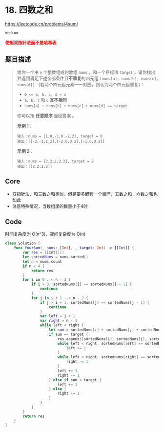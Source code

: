 # 18. 四数之和

https://leetcode.cn/problems/4sum/

`medium`

**<font color=red>使用双指针法而不是哈希表</font>**

## 题目描述

> 给你一个由 `n` 个整数组成的数组 `nums` ，和一个目标值 `target` 。请你找出并返回满足下述全部条件且**不重复**的四元组 `[nums[a], nums[b], nums[c], nums[d]]` （若两个四元组元素一一对应，则认为两个四元组重复）：
>
> - `0 <= a, b, c, d < n`
> - `a`、`b`、`c` 和 `d` **互不相同**
> - `nums[a] + nums[b] + nums[c] + nums[d] == target`
>
> 你可以按 **任意顺序** 返回答案 。
>
>  
>
> **示例 1：**
>
> ```
> 输入：nums = [1,0,-1,0,-2,2], target = 0
> 输出：[[-2,-1,1,2],[-2,0,0,2],[-1,0,0,1]]
> ```
>
> **示例 2：**
>
> ```
> 输入：nums = [2,2,2,2,2], target = 8
> 输出：[[2,2,2,2]]
> ```



## Core

- 双指针法，和三数之和类似，但是要多嵌套一个循环，五数之和，六数之和也如此
- 注意特殊情况，当数组里的数量小于4时



## Code

时间复杂度为 O(n^3)，空间复杂度为 O(n)

```swift
class Solution {
    func fourSum(_ nums: [Int], _ target: Int) -> [[Int]] {
        var res = [[Int]]()
        let sortedNums = nums.sorted()
        let n = nums.count 
        if n < 4 {
            return res
        }
        for i in 0 ..< n - 3 {
            if i > 0, sortedNums[i] == sortedNums[i - 1] {
                continue
            }
            for j in i + 1 ..< n - 2 {
                if j > i + 1, sortedNums[j] == sortedNums[j - 1] {
                    continue
                }
                var left = j + 1
                var right = n - 1
                while left < right {
                    let sum = sortedNums[i] + sortedNums[j] + sortedNums[left] + sortedNums[right]
                    if sum == target {
                        res.append([sortedNums[i], sortedNums[j], sortedNums[left], sortedNums[right]])
                        while left < right, sortedNums[left] == sortedNums[left + 1] {
                            left += 1
                        }
                        while left < right, sortedNums[right] == sortedNums[right - 1] {
                            right -= 1
                        }
                        left += 1
                        right -= 1
                    } else if sum < target {
                        left += 1
                    } else {
                        right -= 1
                    }
                }
            }
        }
        return res
    }
}
```

